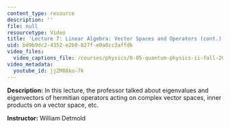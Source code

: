 ```yaml
---
content_type: resource
description: ''
file: null
resourcetype: Video
title: 'Lecture 7: Linear Algebra: Vector Spaces and Operators (cont.)'
uid: bd9b9dc2-4352-e2b0-827f-e0a8cc3affdb
video_files:
  video_captions_file: /courses/physics/8-05-quantum-physics-ii-fall-2013/video-lectures/lecture-7-linear-algebra-vector-spaces-and-operators-cont./jjZM88ku-7k.vtt
video_metadata:
  youtube_id: jjZM88ku-7k
---
```


**Description:** In this lecture, the professor talked about eigenvalues and eigenvectors of hermitian operators acting on complex vector spaces, inner products on a vector space, etc.

**Instructor:** William Detmold